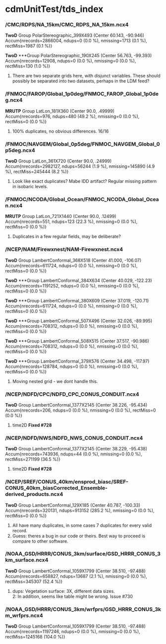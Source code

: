 # cdmUnitTest/tds_index
### /CMC/RDPS/NA_15km/CMC_RDPS_NA_15km.ncx4
  **TwoD** Group PolarStereographic_399X493 (Center 60.143, -90.946)
   Accum{nrecords=2866004, ndups=0 (0.0 %), nmissing=1713 (0.1 %), rectMiss=1987 (0.1 %)}

  **TwoD** ***Group PolarStereographic_190X245 (Center 56.763, -99.393)
   Accum{nrecords=12908, ndups=0 (0.0 %), nmissing=0 (0.0 %), rectMiss=130 (1.0 %)}
   
1. There are two separate grids here, with disjunct variables. These should possibly be separated into two datasets, perhaps in the LDM feed?   

### /FNMOC/FAROP/Global_1p0deg/FNMOC_FAROP_Global_1p0deg.ncx4
  **MRUTP** Group LatLon_181X360 (Center 90.0, .49999)
   Accum{nrecords=976, ndups=480 (49.2 %), nmissing=0 (0.0 %), rectMiss=0 (0.0 %)}
   
1. 100% duplicates, no obvious differences. 16/16   

### /FNMOC/NAVGEM/Global_0p5deg/FNMOC_NAVGEM_Global_0p5deg.ncx4
  **TwoD** Group LatLon_361X720 (Center 90.0, .24999)
   Accum{nrecords=2982127, ndups=56244 (1.9 %), nmissing=145890 (4.9 %), rectMiss=245444 (8.2 %)}

1. Look like exact duplicates? Mabe IDD artifact? Regular missing pattern in isobaric levels.

### /FNMOC/NCODA/Global_Ocean/FNMOC_NCODA_Global_Ocean.ncx4
  **MRUTP** Group LatLon_721X1440 (Center 90.0, .12499)
   Accum{nrecords=551, ndups=123 (22.3 %), nmissing=0 (0.0 %), rectMiss=0 (0.0 %)}

1. Duplicates in a few regular fields, may be deliberate?

### /NCEP/NAM/Firewxnest/NAM-Firewxnest.ncx4
  **TwoD** Group LambertConformal_368X518 (Center 41.000, -106.07)
   Accum{nrecords=611724, ndups=0 (0.0 %), nmissing=0 (0.0 %), rectMiss=0 (0.0 %)}

  **TwoD** ***Group LambertConformal_384X634 (Center 40.029, -122.23)
   Accum{nrecords=1191252, ndups=0 (0.0 %), nmissing=0 (0.0 %), rectMiss=0 (0.0 %)}

  **TwoD** ***Group LambertConformal_380X609 (Center 37.019, -120.71)
   Accum{nrecords=611724, ndups=0 (0.0 %), nmissing=0 (0.0 %), rectMiss=0 (0.0 %)}

  **TwoD** ***Group LambertConformal_507X496 (Center 32.026, -89.995)
   Accum{nrecords=708312, ndups=0 (0.0 %), nmissing=0 (0.0 %), rectMiss=0 (0.0 %)}

  **TwoD** ***Group LambertConformal_508X515 (Center 37.517, -90.986)
   Accum{nrecords=708312, ndups=0 (0.0 %), nmissing=0 (0.0 %), rectMiss=0 (0.0 %)}

  **TwoD** ***Group LambertConformal_379X576 (Center 34.498, -117.97)
   Accum{nrecords=128784, ndups=0 (0.0 %), nmissing=0 (0.0 %), rectMiss=0 (0.0 %)}
   
1. Moving nested grid - we dont handle this.   

### /NCEP/NDFD/CPC/NDFD_CPC_CONUS_CONDUIT.ncx4
  **TwoD** Group LambertConformal_1377X2145 (Center 38.226, -95.434)
   Accum{nrecords=206, ndups=0 (0.0 %), nmissing=0 (0.0 %), rectMiss=0 (0.0 %)}

1. time2D **Fixed #728**

### /NCEP/NDFD/NWS/NDFD_NWS_CONUS_CONDUIT.ncx4
  **TwoD** Group LambertConformal_1377X2145 (Center 38.229, -95.438)
   Accum{nrecords=743936, ndups=44 (0.0 %), nmissing=0 (0.0 %), rectMiss=271199 (36.5 %)}

1. time2D **Fixed #728**
   
### /NCEP/SREF/CONUS_40km/ensprod_biasc/SREF-CONUS_40km_biasCorrected_Ensemble-derived_products.ncx4
  **TwoD** Group LambertConformal_129X185 (Center 40.787, -100.33)
   Accum{nrecords=320131, ndups=913152 (285.2 %), nmissing=0 (0.0 %), rectMiss=0 (0.0 %)}   

1. All have many duplicates, in some cases 7 duplicates for every valid record.
2. Guess: theres a bug in our code or theirs. Best way to proceed is compare to other software.

### /NOAA_GSD/HRRR/CONUS_3km/surface/GSD_HRRR_CONUS_3km_surface.ncx4
  **TwoD** Group LambertConformal_1059X1799 (Center 38.510, -97.488)
   Accum{nrecords=658827, ndups=13687 (2.1 %), nmissing=0 (0.0 %), rectMiss=345307 (52.4 %)}

1. dups: Vegetation surface: 3X, different data sizes.  
2: In addition, seems like table might be wrong. Issue #730

### /NOAA_GSD/HRRR/CONUS_3km/wrfprs/GSD_HRRR_CONUS_3km_wrfprs.ncx4
  **TwoD** Group LambertConformal_1059X1799 (Center 38.510, -97.488)
   Accum{nrecords=1197246, ndups=0 (0.0 %), nmissing=0 (0.0 %), rectMiss=1245168 (104.0 %)}

